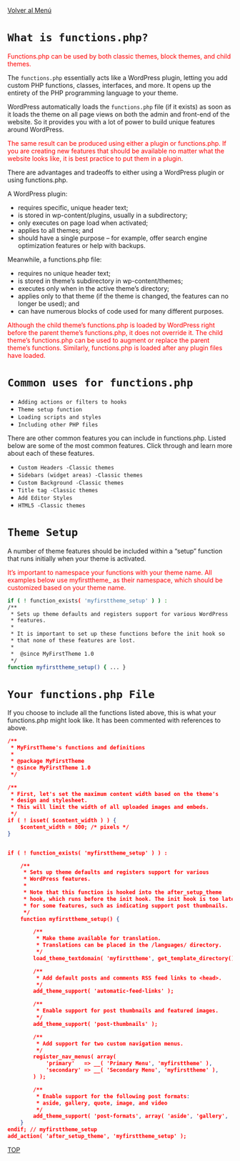 [Volver al Menú](../root.md)

# `What is functions.php?`

<p style="color:red">Functions.php can be used by both classic themes, block themes, and child themes.</p>

The `functions.php` essentially acts like a WordPress plugin, letting you add custom PHP functions, classes, interfaces, and more. It opens up the entirety of the PHP programming language to your theme.

WordPress automatically loads the `functions.php` file (if it exists) as soon as it loads the theme on all page views on both the admin and front-end of the website. So it provides you with a lot of power to build unique features around WordPress.

<p style="color:red">The same result can be produced using either a plugin or functions.php. If you are creating new features that should be available no matter what the website looks like, it is best practice to put them in a plugin.</p>

There are advantages and tradeoffs to either using a WordPress plugin or using functions.php.

A WordPress plugin:

- requires specific, unique header text;
- is stored in wp-content/plugins, usually in a subdirectory;
- only executes on page load when activated;
- applies to all themes; and
- should have a single purpose – for example, offer search engine optimization features or help with backups.

Meanwhile, a functions.php file:

- requires no unique header text;
- is stored in theme’s subdirectory in wp-content/themes;
- executes only when in the active theme’s directory;
- applies only to that theme (if the theme is changed, the features can no longer be used); and
- can have numerous blocks of code used for many different purposes.

<p style="color:red">Although the child theme’s functions.php is loaded by WordPress right before the parent theme’s functions.php, it does not override it. The child theme’s functions.php can be used to augment or replace the parent theme’s functions. Similarly, functions.php is loaded after any plugin files have loaded.</p>

# `Common uses for functions.php`

- `Adding actions or filters to hooks`
- `Theme setup function`
- `Loading scripts and styles`
- `Including other PHP files`

There are other common features you can include in functions.php. Listed below are some of the most common features. Click through and learn more about each of these features.

- `Custom Headers -Classic themes`
- `Sidebars (widget areas) -Classic themes`
- `Custom Background -Classic themes`
- `Title tag -Classic themes`
- `Add Editor Styles`
- `HTML5 -Classic themes`

# `Theme Setup`

A number of theme features should be included within a “setup” function that runs initially when your theme is activated.

<p style="color:red">It’s important to namespace your functions with your theme name. All examples below use myfirsttheme_ as their namespace, which should be customized based on your theme name.</p>

```bash
if ( ! function_exists( 'myfirsttheme_setup' ) ) :
/**
 * Sets up theme defaults and registers support for various WordPress
 * features.
 *
 * It is important to set up these functions before the init hook so
 * that none of these features are lost.
 *
 *  @since MyFirstTheme 1.0
 */
function myfirsttheme_setup() { ... }
```

# `Your functions.php File`

If you choose to include all the functions listed above, this is what your functions.php might look like. It has been commented with references to above.

```JSON
/**
 * MyFirstTheme's functions and definitions
 *
 * @package MyFirstTheme
 * @since MyFirstTheme 1.0
 */

/**
 * First, let's set the maximum content width based on the theme's
 * design and stylesheet.
 * This will limit the width of all uploaded images and embeds.
 */
if ( ! isset( $content_width ) ) {
	$content_width = 800; /* pixels */
}


if ( ! function_exists( 'myfirsttheme_setup' ) ) :

	/**
	 * Sets up theme defaults and registers support for various
	 * WordPress features.
	 *
	 * Note that this function is hooked into the after_setup_theme
	 * hook, which runs before the init hook. The init hook is too late
	 * for some features, such as indicating support post thumbnails.
	 */
	function myfirsttheme_setup() {

		/**
		 * Make theme available for translation.
		 * Translations can be placed in the /languages/ directory.
		 */
		load_theme_textdomain( 'myfirsttheme', get_template_directory() . '/languages' );

		/**
		 * Add default posts and comments RSS feed links to <head>.
		 */
		add_theme_support( 'automatic-feed-links' );

		/**
		 * Enable support for post thumbnails and featured images.
		 */
		add_theme_support( 'post-thumbnails' );

		/**
		 * Add support for two custom navigation menus.
		 */
		register_nav_menus( array(
			'primary'   => __( 'Primary Menu', 'myfirsttheme' ),
			'secondary' => __( 'Secondary Menu', 'myfirsttheme' ),
		) );

		/**
		 * Enable support for the following post formats:
		 * aside, gallery, quote, image, and video
		 */
		add_theme_support( 'post-formats', array( 'aside', 'gallery', 'quote', 'image', 'video' ) );
	}
endif; // myfirsttheme_setup
add_action( 'after_setup_theme', 'myfirsttheme_setup' );

```

[TOP](#what-is-functionsphp)
